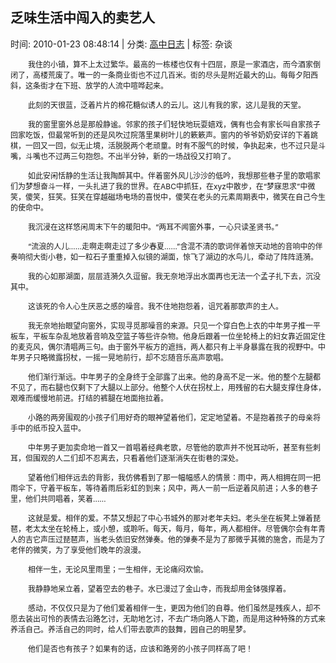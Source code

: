 
<h2>乏味生活中闯入的卖艺人</h2>

<span class="time SG_txtc">时间: 2010-01-23 08:48:14 | 分类: [高中日志](./BlogClass_高中日志.md) | 标签: 杂谈</span>
<!--
<table>
    <tbody>
        <tr>
            <td>时间: 2010-01-23 08:48:14</td>
            <td>分类: [高中日志](./BlogClass_高中日志.md) </td>
            <td> 标签: 杂谈 </td>
        </tr>
    </tbody>
</table>
-->
<div class="articalContent" id="sina_keyword_ad_area2">
<p style="TexT-inDenT: 2em"><font style="FonT-siZe: 12px">我住的小镇，算不上太过繁华。最高的一栋楼也仅有十四层，原是一家酒店，而今酒家倒闭了，高楼荒废了。唯一的一条商业街也不过几百米。街的尽头是附近最大的山。每每夕阳西斜，这条街才在下班、放学的人流中喧哗起来。</font></p>
<p style="TexT-inDenT: 2em"><font style="FonT-siZe: 12px">此刻的天很蓝，泛着片片的棉花糖似诱人的云儿。这儿有我的家，这儿是我的天堂。</font></p>
<p style="TexT-inDenT: 2em"><font style="FonT-siZe: 12px">我的窗里窗外总是那般静谧。邻家的孩子们轻快地玩耍嬉戏，偶有也会有家长叫自家孩子回家吃饭，但最常听到的还是风吹过院落里果树叶儿的簌簌声。窗内的爷爷奶奶安详的下着跳棋，一回又一回，似无止境，活脱脱两个老顽童。时有不服气的时候，争执起来，也不过只是斗嘴，斗嘴也不过两三句抱怨。不出半分钟，新的一场战役又打响了。</font></p>
<p style="TexT-inDenT: 2em"><font style="FonT-siZe: 12px">如此安闲恬静的生活让我陶醉其中。伴着窗外风儿沙沙的低吟，我想那些巷子里的歌唱家们为梦想奋斗一样，一头扎进了我的世界。在ABC中抓狂，在xyz中散步，在“梦寐思求”中微笑，傻笑，狂笑。狂笑在穿越磁场电场的喜悦中，傻笑在老头的元素周期表中，微笑在自己今生的使命中。</font></p>
<p style="TexT-inDenT: 2em"><font style="FonT-siZe: 12px">我沉浸在这样悠闲周末下午的暖阳中。“两耳不闻窗外事，一心只读圣贤书。”</font></p>
<p style="TexT-inDenT: 2em"><font style="FonT-siZe: 12px">“流浪的人儿……走啊走啊走过了多少春夏……”含混不清的歌词伴着惊天动地的音响中的伴奏响彻大街小巷，如一粒石子重重掉入似镜的湖面，惊飞了湖边的水鸟儿，牵动了阵阵涟漪。</font></p>
<p style="TexT-inDenT: 2em"><font style="FonT-siZe: 12px">我的心如那湖面，层层涟漪久久逗留。我无奈地浮出水面再也无法一个孟子扎下去，沉没其中。</font></p>
<p style="TexT-inDenT: 2em"><font style="FonT-siZe: 12px">这该死的令人心生厌恶之感的噪音。我不住地抱怨着，诅咒着那歌声的主人。</font></p>
<p style="TexT-inDenT: 2em"><font style="FonT-siZe: 12px">我无奈地抬眼望向窗外，实现寻觅那噪音的来源。只见一个穿白色上衣的中年男子推一平板车，平板车杂乱地放着音响及空篮子等些许杂物。他身后跟着一位坐轮椅上的妇女靠近固定住的麦克风，偶尔清唱两三句。由于窗外平板方的遮挡，两人都只有上半身暴露在我的视野中。中年男子只略微露拐杖，一摇一晃地前行，却不忘随音乐高声歌唱。</font></p>
<p style="TexT-inDenT: 2em"><font style="FonT-siZe: 12px">他们渐行渐远。中年男子的全身终于全部露了出来。他的身高不足一米。他的整个左腿都不见了，而右腿也仅剩下了大腿以上部分。他整个人伏在拐杖上，用残留的右大腿支撑住身体，艰难而缓慢地前进。打结的裤腿在地面拖拉着。</font></p>
<p style="TexT-inDenT: 2em"><font style="FonT-siZe: 12px">小路的两旁围观的小孩子们用好奇的眼神望着他们，定定地望着。不是抱着孩子的母亲将手中的纸币投入蓝中。</font></p>
<p style="TexT-inDenT: 2em"><font style="FonT-siZe: 12px">中年男子更加卖命地一首又一首唱着经典老歌，尽管他的歌声并不悦耳动听，甚至有些刺耳，但围观的人二们却不忍离去，只看着他们逐渐消失在街巷的深处。</font></p>
<p style="TexT-inDenT: 2em"><font style="FonT-siZe: 12px">望着他们相伴远去的背影，我仿佛看到了那一幅幅感人的情景：雨中，两人相拥在同一把雨伞下，守着平板车，等待着雨后彩虹的到来；风中，两人一前一后逆着风前进；人多的巷子里，他们共同唱着，笑着……</font></p>
<p style="TexT-inDenT: 2em"><font style="FonT-siZe: 12px">这就是爱。相伴的爱。不禁又想起了中心书城外的那对老年夫妇。老头坐在板凳上弹着琵琶，老太太坐在轮椅上，或小憩，或聆听。每天，每月，每年，两人都相伴。尽管偶尔会有年青人的吉它声压过琵琶声，当老头依旧安然弹奏。他的弹奏不是为了那微乎其微的施舍，而是为了老伴的微笑，为了享受他们晚年的浪漫。</font></p>
<p style="TexT-inDenT: 2em"><font style="FonT-siZe: 12px">相伴一生，无论风里雨里；一生相伴，无论痛闷欢愉。</font></p>
<p style="TexT-inDenT: 2em"><font style="FonT-siZe: 12px">我静静地呆立着，望着空去的巷子。水已漫过了金山寺，而我却用金钵强撑着。</font></p>
<p style="TexT-inDenT: 2em"><font style="FonT-siZe: 12px">感动，不仅仅只是为了他们爱着相伴一生，更因为他们的自尊。他们虽然是残疾人，却不愿去装出可怜的表情去沿路乞讨，无助地乞讨，不去广场向路人下跪，而是用这种特殊的方式来养活自己。养活自己的同时，给人们带去歌声的鼓舞，园自己的明星梦。</font></p>
<p style="TexT-inDenT: 2em"><font style="FonT-siZe: 12px">他们是否也有孩子？如果有的话，应该和路旁的小孩子同样高了吧！</font></p>
</div>
